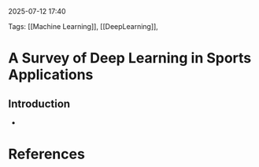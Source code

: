 2025-07-12 17:40


Tags: [[Machine Learning]], [[DeepLearning]], 

# A Survey of Deep Learning in Sports Applications

## Introduction
- 

# References
